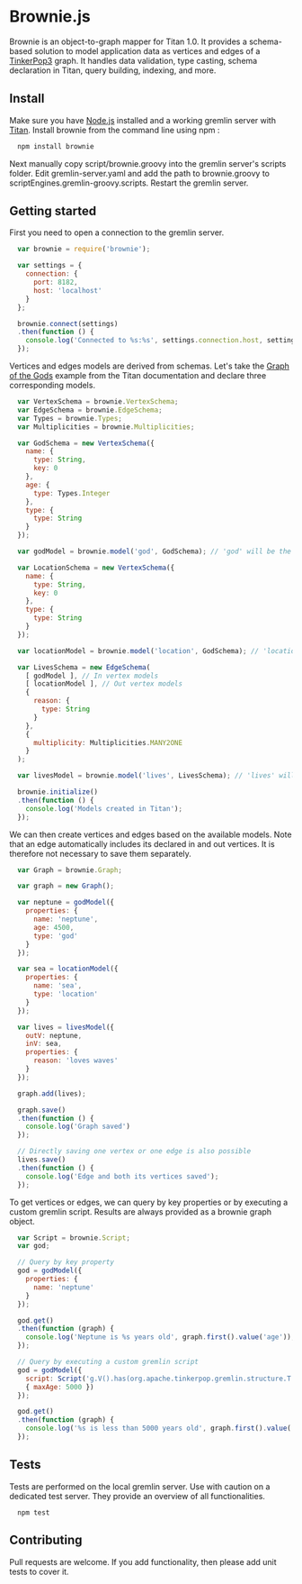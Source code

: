 Brownie.js
==========

Brownie is an object-to-graph mapper for Titan 1.0. It provides a schema-based solution to model application data as vertices and edges of a [TinkerPop3](https://tinkerpop.apache.org/) graph. It handles data validation, type casting, schema declaration in Titan, query building, indexing, and more.

## Install

Make sure you have [Node.js](https://nodejs.org/) installed and a working gremlin server with [Titan](http://titan.thinkaurelius.com/). Install brownie from the command line using npm :
```js
  npm install brownie
```

Next manually copy script/brownie.groovy into the gremlin server's scripts folder. Edit gremlin-server.yaml and add the path to brownie.groovy to scriptEngines.gremlin-groovy.scripts. Restart the gremlin server.

## Getting started

First you need to open a connection to the gremlin server.
```js
  var brownie = require('brownie');

  var settings = {
    connection: {
      port: 8182,
      host: 'localhost'
    }
  };

  brownie.connect(settings)
  .then(function () {
    console.log('Connected to %s:%s', settings.connection.host, settings.connection.port);
  });
```

Vertices and edges models are derived from schemas. Let's take the [Graph of the Gods](http://s3.thinkaurelius.com/docs/titan/1.0.0/getting-started.html) example from the Titan documentation and declare three corresponding models.
```js
  var VertexSchema = brownie.VertexSchema;
  var EdgeSchema = brownie.EdgeSchema;
  var Types = brownie.Types;
  var Multiplicities = brownie.Multiplicities;

  var GodSchema = new VertexSchema({
    name: {
      type: String,
      key: 0
    },
    age: {
      type: Types.Integer
    },
    type: {
      type: String
    }
  });

  var godModel = brownie.model('god', GodSchema); // 'god' will be the vertex label in Titan

  var LocationSchema = new VertexSchema({
    name: {
      type: String,
      key: 0
    },
    type: {
      type: String
    }
  });

  var locationModel = brownie.model('location', GodSchema); // 'location' will be the vertex label in Titan

  var LivesSchema = new EdgeSchema(
    [ godModel ], // In vertex models
    [ locationModel ], // Out vertex models
    {
      reason: {
        type: String
      }
    },
    {
      multiplicity: Multiplicities.MANY2ONE
    }
  );

  var livesModel = brownie.model('lives', LivesSchema); // 'lives' will be the edge label in Titan

  brownie.initialize()
  .then(function () {
    console.log('Models created in Titan');
  });
```

We can then create vertices and edges based on the available models. Note that an edge automatically includes its declared in and out vertices. It is therefore not necessary to save them separately.
```js
  var Graph = brownie.Graph;

  var graph = new Graph();

  var neptune = godModel({
    properties: {
      name: 'neptune',
      age: 4500,
      type: 'god'
    }
  });

  var sea = locationModel({
    properties: {
      name: 'sea',
      type: 'location'
    }
  });

  var lives = livesModel({
    outV: neptune,
    inV: sea,
    properties: {
      reason: 'loves waves'
    }
  });

  graph.add(lives);

  graph.save()
  .then(function () {
    console.log('Graph saved')
  });

  // Directly saving one vertex or one edge is also possible
  lives.save()
  .then(function () {
    console.log('Edge and both its vertices saved');
  });
```

To get vertices or edges, we can query by key properties or by executing a custom gremlin script. Results are always provided as a brownie graph object.
```js
  var Script = brownie.Script;
  var god;

  // Query by key property
  god = godModel({
    properties: {
      name: 'neptune'
    }
  });

  god.get()
  .then(function (graph) {
    console.log('Neptune is %s years old', graph.first().value('age'));
  });

  // Query by executing a custom gremlin script
  god = godModel({
    script: Script('g.V().has(org.apache.tinkerpop.gremlin.structure.T.label, \'god\').has(\'age\', org.apache.tinkerpop.gremlin.process.traversal.P.lte(bindings.maxAge)).limit(1)',  
    { maxAge: 5000 })
  });

  god.get()
  .then(function (graph) {
    console.log('%s is less than 5000 years old', graph.first().value('name'));
  });
```

## Tests

Tests are performed on the local gremlin server. Use with caution on a dedicated test server. They provide an overview of all functionalities.
```shell
  npm test
```

## Contributing

Pull requests are welcome. If you add functionality, then please add unit tests to cover it.
